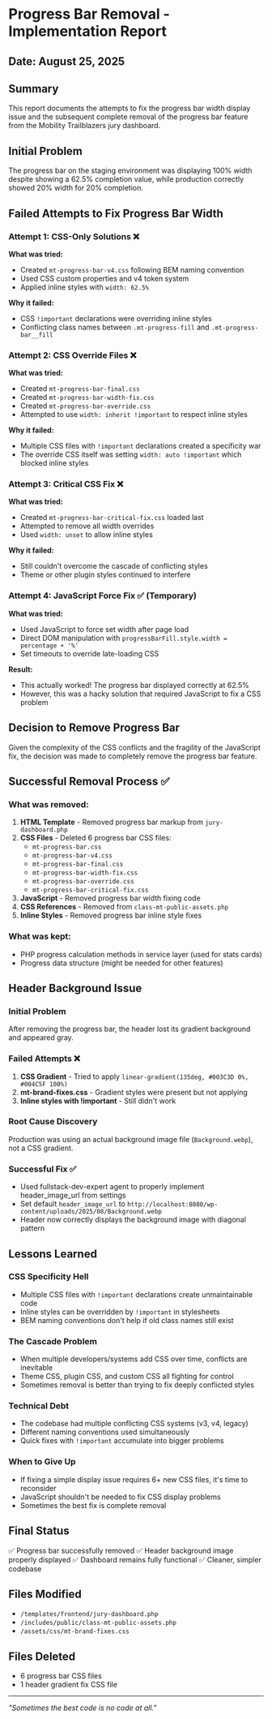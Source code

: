 # Progress Bar Removal - Implementation Report

## Date: August 25, 2025

## Summary
This report documents the attempts to fix the progress bar width display issue and the subsequent complete removal of the progress bar feature from the Mobility Trailblazers jury dashboard.

## Initial Problem
The progress bar on the staging environment was displaying 100% width despite showing a 62.5% completion value, while production correctly showed 20% width for 20% completion.

## Failed Attempts to Fix Progress Bar Width

### Attempt 1: CSS-Only Solutions ❌
**What was tried:**
- Created `mt-progress-bar-v4.css` following BEM naming convention
- Used CSS custom properties and v4 token system
- Applied inline styles with `width: 62.5%`

**Why it failed:**
- CSS `!important` declarations were overriding inline styles
- Conflicting class names between `.mt-progress-fill` and `.mt-progress-bar__fill`

### Attempt 2: CSS Override Files ❌
**What was tried:**
- Created `mt-progress-bar-final.css`
- Created `mt-progress-bar-width-fix.css`
- Created `mt-progress-bar-override.css`
- Attempted to use `width: inherit !important` to respect inline styles

**Why it failed:**
- Multiple CSS files with `!important` declarations created a specificity war
- The override CSS itself was setting `width: auto !important` which blocked inline styles

### Attempt 3: Critical CSS Fix ❌
**What was tried:**
- Created `mt-progress-bar-critical-fix.css` loaded last
- Attempted to remove all width overrides
- Used `width: unset` to allow inline styles

**Why it failed:**
- Still couldn't overcome the cascade of conflicting styles
- Theme or other plugin styles continued to interfere

### Attempt 4: JavaScript Force Fix ✅ (Temporary)
**What was tried:**
- Used JavaScript to force set width after page load
- Direct DOM manipulation with `progressBarFill.style.width = percentage + '%'`
- Set timeouts to override late-loading CSS

**Result:**
- This actually worked! The progress bar displayed correctly at 62.5%
- However, this was a hacky solution that required JavaScript to fix a CSS problem

## Decision to Remove Progress Bar
Given the complexity of the CSS conflicts and the fragility of the JavaScript fix, the decision was made to completely remove the progress bar feature.

## Successful Removal Process ✅

### What was removed:
1. **HTML Template** - Removed progress bar markup from `jury-dashboard.php`
2. **CSS Files** - Deleted 6 progress bar CSS files:
   - `mt-progress-bar.css`
   - `mt-progress-bar-v4.css`
   - `mt-progress-bar-final.css`
   - `mt-progress-bar-width-fix.css`
   - `mt-progress-bar-override.css`
   - `mt-progress-bar-critical-fix.css`
3. **JavaScript** - Removed progress bar width fixing code
4. **CSS References** - Removed from `class-mt-public-assets.php`
5. **Inline Styles** - Removed progress bar inline style fixes

### What was kept:
- PHP progress calculation methods in service layer (used for stats cards)
- Progress data structure (might be needed for other features)

## Header Background Issue

### Initial Problem
After removing the progress bar, the header lost its gradient background and appeared gray.

### Failed Attempts ❌
1. **CSS Gradient** - Tried to apply `linear-gradient(135deg, #003C3D 0%, #004C5F 100%)`
2. **mt-brand-fixes.css** - Gradient styles were present but not applying
3. **Inline styles with !important** - Still didn't work

### Root Cause Discovery
Production was using an actual background image file (`Background.webp`), not a CSS gradient.

### Successful Fix ✅
- Used fullstack-dev-expert agent to properly implement header_image_url from settings
- Set default `header_image_url` to `http://localhost:8080/wp-content/uploads/2025/08/Background.webp`
- Header now correctly displays the background image with diagonal pattern

## Lessons Learned

### CSS Specificity Hell
- Multiple CSS files with `!important` declarations create unmaintainable code
- Inline styles can be overridden by `!important` in stylesheets
- BEM naming conventions don't help if old class names still exist

### The Cascade Problem
- When multiple developers/systems add CSS over time, conflicts are inevitable
- Theme CSS, plugin CSS, and custom CSS all fighting for control
- Sometimes removal is better than trying to fix deeply conflicted styles

### Technical Debt
- The codebase had multiple conflicting CSS systems (v3, v4, legacy)
- Different naming conventions used simultaneously
- Quick fixes with `!important` accumulate into bigger problems

### When to Give Up
- If fixing a simple display issue requires 6+ new CSS files, it's time to reconsider
- JavaScript shouldn't be needed to fix CSS display problems
- Sometimes the best fix is complete removal

## Final Status
✅ Progress bar successfully removed
✅ Header background image properly displayed
✅ Dashboard remains fully functional
✅ Cleaner, simpler codebase

## Files Modified
- `/templates/frontend/jury-dashboard.php`
- `/includes/public/class-mt-public-assets.php`
- `/assets/css/mt-brand-fixes.css`

## Files Deleted
- 6 progress bar CSS files
- 1 header gradient fix CSS file

---

*"Sometimes the best code is no code at all."*